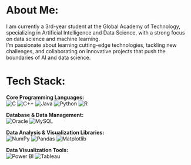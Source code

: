 # About Me:
I am currently a 3rd-year student at the Global Academy of Technology, specializing in Artificial Intelligence and Data Science, with a strong focus on data science and machine learning.<br> I’m passionate about learning cutting-edge technologies, tackling new challenges, and collaborating on innovative projects that push the boundaries of AI and data science.


# Tech Stack:
**Core Programming Languages:**  
![C](https://img.shields.io/badge/c-%233495DB.svg?style=plastic&logo=c&logoColor=white) 
![C++](https://img.shields.io/badge/c++-%238FA8D2.svg?style=plastic&logo=c%2B%2B&logoColor=white) 
![Java](https://img.shields.io/badge/java-%23D4885A.svg?style=plastic&logo=openjdk&logoColor=white) 
![Python](https://img.shields.io/badge/python-%235478A6.svg?style=plastic&logo=python&logoColor=ffdd54) 
![R](https://img.shields.io/badge/r-%2391B3D8.svg?style=plastic&logo=r&logoColor=white)  

**Database & Data Management:**  
![Oracle](https://img.shields.io/badge/Oracle-%23D26A5A.svg?style=plastic&logo=oracle&logoColor=white) 
![MySQL](https://img.shields.io/badge/mysql-%234489A1.svg?style=plastic&logo=mysql&logoColor=white)  

**Data Analysis & Visualization Libraries:**  
![NumPy](https://img.shields.io/badge/numpy-%234495C1.svg?style=plastic&logo=numpy&logoColor=white) 
![Pandas](https://img.shields.io/badge/pandas-%23524B71.svg?style=plastic&logo=pandas&logoColor=white) 
![Matplotlib](https://img.shields.io/badge/Matplotlib-%2390A4C1.svg?style=plastic&logo=Matplotlib&logoColor=black)  

**Data Visualization Tools:**  
![Power BI](https://img.shields.io/badge/power_bi-%234B8BBE.svg?style=plastic&logo=powerbi&logoColor=black) 
![Tableau](https://img.shields.io/badge/Tableau-%23488BA1.svg?style=plastic&logo=tableau&logoColor=white)







